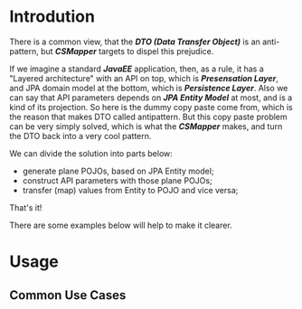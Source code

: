 # Introdution

There is a common view, that the **_DTO (Data Transfer Object)_**  is an anti-pattern, but **_CSMapper_** targets to dispel this prejudice.

If we imagine a standard **_JavaEE_** application, then, as a rule, it has a "Layered architecture" with an API on top, which is **_Presensation Layer_**, and JPA domain model at the bottom, which is **_Persistence Layer_**. Also we can say that API parameters depends on **_JPA Entity Model_** at most, and is a kind of its projection. So here is the dummy copy paste come from, which is the reason that makes DTO called antipattern. But this copy paste problem can be very simply solved, which is what the **_CSMapper_** makes, and turn the DTO back into a very cool pattern.

We can divide the solution into parts below:
* generate plane POJOs, based on JPA Entity model;
* construct API parameters with those plane POJOs;
* transfer (map) values from Entity to POJO and vice versa;

That's it! 

There are some examples below will help to make it clearer.

# Usage

## Common Use Cases
